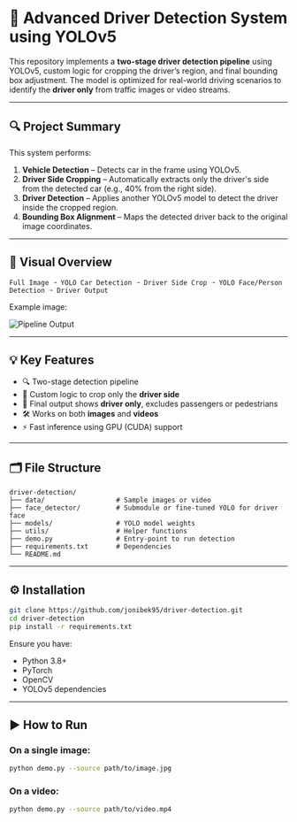 # 🧠 Advanced Driver Detection System using YOLOv5

This repository implements a **two-stage driver detection pipeline** using YOLOv5, custom logic for cropping the driver’s region, and final bounding box adjustment. The model is optimized for real-world driving scenarios to identify the **driver only** from traffic images or video streams.

---

## 🔍 Project Summary

This system performs:

1. **Vehicle Detection** – Detects car in the frame using YOLOv5.
2. **Driver Side Cropping** – Automatically extracts only the driver's side from the detected car (e.g., 40% from the right side).
3. **Driver Detection** – Applies another YOLOv5 model to detect the driver inside the cropped region.
4. **Bounding Box Alignment** – Maps the detected driver back to the original image coordinates.

---

## 🎯 Visual Overview

```
Full Image ➝ YOLO Car Detection ➝ Driver Side Crop ➝ YOLO Face/Person Detection ➝ Driver Output
```

Example image:

![Pipeline Output](https://github.com/jonibek95/driver-detection/assets/.../output.jpg)

---

## 💡 Key Features

- 🔍 Two-stage detection pipeline
- 🧠 Custom logic to crop only the **driver side**
- 🎯 Final output shows **driver only**, excludes passengers or pedestrians
- 🛠 Works on both **images** and **videos**
- ⚡ Fast inference using GPU (CUDA) support

---

## 🗂️ File Structure

```
driver-detection/
├── data/                  # Sample images or video
├── face_detector/         # Submodule or fine-tuned YOLO for driver face
├── models/                # YOLO model weights
├── utils/                 # Helper functions
├── demo.py                # Entry-point to run detection
├── requirements.txt       # Dependencies
└── README.md
```

---

## ⚙️ Installation

```bash
git clone https://github.com/jonibek95/driver-detection.git
cd driver-detection
pip install -r requirements.txt
```

Ensure you have:
- Python 3.8+
- PyTorch
- OpenCV
- YOLOv5 dependencies

---

## ▶️ How to Run

### On a single image:

```bash
python demo.py --source path/to/image.jpg
```

### On a video:

```bash
python demo.py --source path/to/video.mp4
```
